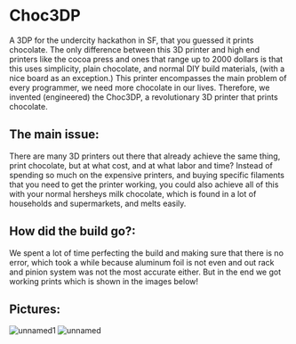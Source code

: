 # Choc3DP
A 3DP for the undercity hackathon in SF, that you guessed it prints chocolate. The only difference between this 3D printer and high end printers like the cocoa press and ones that range up to 2000 dollars is that this uses simplicity, plain chocolate, and normal DIY build materials, (with a nice board as an exception.) This printer encompasses the main problem of every programmer, we need more chocolate in our lives. Therefore, we invented (engineered) the Choc3DP, a revolutionary 3D printer that prints chocolate.

## The main issue:
There are many 3D printers out there that already achieve the same thing, print chocolate, but at what cost, and at what labor and time? Instead of spending so much on the expensive printers, and buying specific filaments that you need to get the printer working, you could also achieve all of this with your normal hersheys milk chocolate, which is found in a lot of households and supermarkets, and melts easily.

## How did the build go?:
We spent a lot of time perfecting the build and making sure that there is no error, which took a while because aluminum foil is not even and out rack and pinion system was not the most accurate either. But in the end we got working prints which is shown in the images below!

## Pictures:
![unnamed1](https://github.com/user-attachments/assets/c10fb991-ded5-4b68-bbe6-2c5d79bfdb83)
![unnamed](https://github.com/user-attachments/assets/bc4101ed-4bb7-445c-af49-cd3489e11211)
